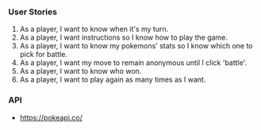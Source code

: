 ### User Stories
1. As a player, I want to know when it's my turn.
1. As a player, I want instructions so I know how to play the game.
1. As a player, I want to know my pokemons' stats so I know which one to pick for battle.
1. As a player, I want my move to remain anonymous until I click 'battle'.
1. As a player, I want to know who won.
1. As a player, I want to play again as many times as I want.

### API
- https://pokeapi.co/